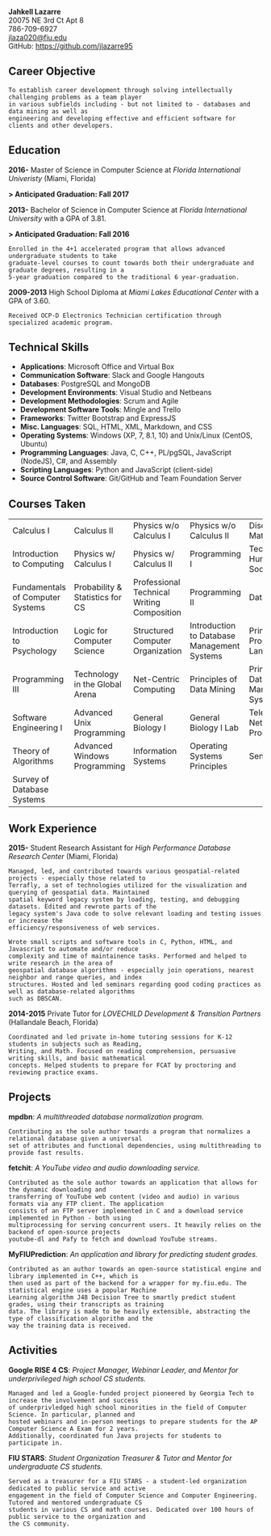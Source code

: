 **Jahkell Lazarre**  
20075 NE 3rd Ct Apt 8  
786-709-6927  
jlaza020@fiu.edu  
GitHub: https://github.com/jlazarre95

Career Objective
----------------

    To establish career development through solving intellectually challenging problems as a team player
    in various subfields including - but not limited to - databases and data mining as well as 
    engineering and developing effective and efficient software for clients and other developers. 

Education
---------

**2016-**
Master of Science in Computer Science at *Florida International Univeristy* (Miami, Florida)

**> Anticipated Graduation: Fall 2017**

**2013-**
Bachelor of Science in Computer Science at *Florida International University* with a GPA of 3.81.
 
**> Anticipated Graduation: Fall 2016**
 
    Enrolled in the 4+1 accelerated program that allows advanced undergraduate students to take 
    graduate-level courses to count towards both their undergraduate and graduate degrees, resulting in a 
    5-year graduation compared to the traditional 6 year-graduation.

**2009-2013**
High School Diploma at *Miami Lakes Educational Center* with a GPA of 3.60.

    Received OCP-D Electronics Technician certification through specialized academic program.

Technical Skills
----------------
+ **Applications**: Microsoft Office and Virtual Box
+ **Communication Software**: Slack and Google Hangouts
+ **Databases**: PostgreSQL and MongoDB  
+ **Development Environments**: Visual Studio and Netbeans
+ **Development Methodologies**: Scrum and Agile
+ **Development Software Tools**: Mingle and Trello
+ **Frameworks**: Twitter Bootstrap and ExpressJS
+ **Misc. Languages**: SQL, HTML, XML, Markdown, and CSS
+ **Operating Systems**: Windows (XP, 7, 8.1, 10) and Unix/Linux (CentOS, Ubuntu)  
+ **Programming Languages**: Java, C, C++, PL/pgSQL, JavaScript (NodeJS), C#, and Assembly
+ **Scripting Languages**: Python and JavaScript (client-side)
+ **Source Control Software**: Git/GitHub and Team Foundation Server

Courses Taken
-------------
<table>
  <tr>
    <td>Calculus I</td>
    <td>Calculus II</td>
    <td>Physics w/o Calculus I</td>
    <td>Physics w/o Calculus II</td>
    <td>Discrete Mathematics</td>
  </tr>
  <tr>
    <td>Introduction to Computing</td>
    <td>Physics w/ Calculus I</td>
    <td>Physics w/ Calculus II</td>
    <td>Programming I</td>
    <td>Technology, Humans, and Society</td>
  </tr>
  <tr>
    <td>Fundamentals of Computer Systems</td>
    <td>Probability & Statistics for CS</td>
    <td>Professional Technical Writing Composition</td>
    <td>Programming II</td>
    <td>Data Structures</td>
  </tr>
  <tr>
    <td>Introduction to Psychology</td>
    <td>Logic for Computer Science</td>
    <td>Structured Computer Organization</td>
    <td>Introduction to Database Management Systems</td>
    <td>Principles of Programming Languages</td>
  </tr>
  <tr>
    <td>Programming III</td>
    <td>Technology in the Global Arena</td>
    <td>Net-Centric Computing</td>
    <td>Principles of Data Mining</td>
    <td>Principles of Database Management Systems</td>
  </tr>
  <tr>
    <td>Software Engineering I</td>
    <td>Advanced Unix Programming</td>
    <td>General Biology I</td>
    <td>General Biology I Lab</td>
    <td>Telecommunications Network Programming</td>
  </tr>
  <tr>
    <td>Theory of Algorithms</td>
    <td>Advanced Windows Programming</td>
    <td>Information Systems</td>
    <td>Operating Systems Principles</td>
    <td>Senior Project</td>
  </tr>
  <tr>
    <td>Survey of Database Systems</td>
  </tr>
</table>

Work Experience
---------------
**2015-**
Student Research Assistant for *High Performance Database Research Center* (Miami, Florida)  

    Managed, led, and contributed towards various geospatial-related projects - especially those related to 
    Terrafly, a set of technologies utilized for the visualization and querying of geospatial data. Maintained
    spatial keyword legacy system by loading, testing, and debugging datasets. Edited and rewrote parts of the
    legacy system's Java code to solve relevant loading and testing issues or increase the 
    efficiency/responsiveness of web services. 
    
    Wrote small scripts and software tools in C, Python, HTML, and Javascript to automate and/or reduce 
    complexity and time of maintainence tasks. Performed and helped to write research in the area of 
    geospatial database algorithms - especially join operations, nearest neighbor and range queries, and index 
    structures. Hosted and led seminars regarding good coding practices as well as database-related algorithms
    such as DBSCAN.

**2014-2015**
Private Tutor for *LOVECHILD Development & Transition Partners* (Hallandale Beach, Florida)

    Coordinated and led private in-home tutoring sessions for K-12 students in subjects such as Reading, 
    Writing, and Math. Focused on reading comprehension, persuasive writing skills, and basic mathematical
    concepts. Helped students to prepare for FCAT by proctoring and reviewing practice exams.

Projects
--------
**mpdbn**: *A multithreaded database normalization program.*  

    Contributing as the sole author towards a program that normalizes a relational database given a universal 
    set of attributes and functional dependencies, using multithreading to provide fast results.

**fetchit**: *A YouTube video and audio downloading service.*  

    Contributed as the sole author towards an application that allows for the dynamic downloading and 
    transferring of YouTube web content (video and audio) in various formats via any FTP client. The application
    consists of an FTP server implemented in C and a download service implemented in Python - both using 
    multiprocessing for serving concurrent users. It heavily relies on the backend of open-source projects
    youtube-dl and Pafy to fetch and download YouTube streams.
  
**MyFIUPrediction**: *An application and library for predicting student grades.*  

    Contributed as an author towards an open-source statistical engine and library implemented in C++, which is
    then used as part of the backend for a wrapper for my.fiu.edu. The statistical engine uses a popular Machine
    Learning algorithm J48 Decision Tree to smartly predict student grades, using their transcripts as training 
    data. The library is made to be heavily extensible, abstracting the type of classification algorithm and the
    way the training data is received.

Activities
----------
**Google RISE 4 CS**: *Project Manager, Webinar Leader, and Mentor for underprivileged high school CS students.*  

    Managed and led a Google-funded project pioneered by Georgia Tech to increase the involvement and success
    of underprivledged high school minorities in the field of Computer Science. In particular, planned and 
    hosted webinars and in-person meetings to prepare students for the AP Computer Science A Exam for 2 years. 
    Additionally, coordinated fun Java projects for students to participate in.
  
**FIU STARS**: *Student Organization Treasurer & Tutor and Mentor for undergraduate CS students.*  

    Served as a treasurer for a FIU STARS - a student-led organization dedicated to public service and active 
    engagement in the field of Computer Science and Computer Engineering. Tutored and mentored undergraduate CS
    students in various CS and math courses. Dedicated over 100 hours of public service to the organization and
    the CS community.


